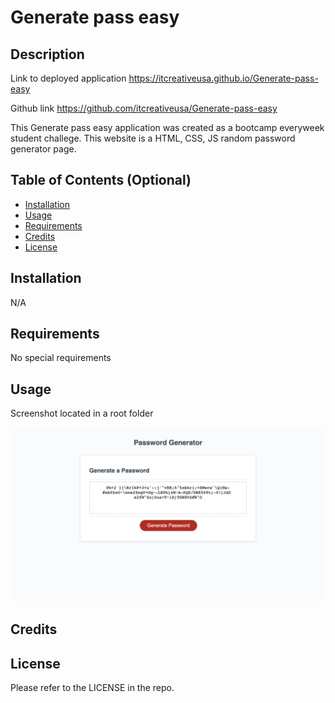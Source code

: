 # Generate pass easy
## Description

Link to deployed application
 https://itcreativeusa.github.io/Generate-pass-easy

Github link 
https://github.com/itcreativeusa/Generate-pass-easy

This Generate pass easy application was created as a bootcamp everyweek student challege. This website is a HTML, CSS, JS random password generator page. 


## Table of Contents (Optional)

- [Installation](#installation)
- [Usage](#usage)
- [Requirements](#requirements)
- [Credits](#credits)
- [License](#license)

## Installation

N/A

## Requirements

No special requirements

## Usage

Screenshot located in a root folder

![Generate-pass-easy](screenshot.png)
   

## Credits



## License

Please refer to the LICENSE in the repo.



